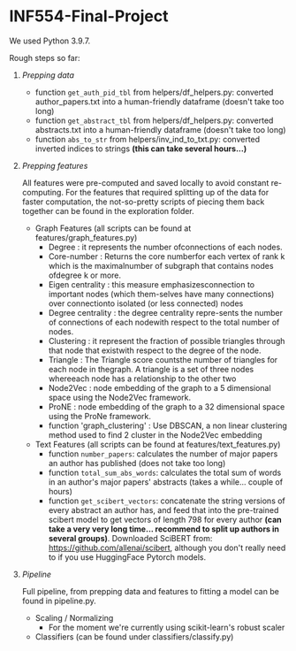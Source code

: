 # INF554-Final-Project

We used Python 3.9.7.

Rough steps so far:

1. *Prepping data*
    * function `get_auth_pid_tbl` from  helpers/df_helpers.py: converted author_papers.txt into a human-friendly dataframe (doesn't take too long)
    * function `get_abstract_tbl` from  helpers/df_helpers.py: converted abstracts.txt into a human-friendly dataframe (doesn't take too long)
    * function `abs_to_str` from helpers/inv_ind_to_txt.py: converted inverted indices to strings **(this can take several hours...)**
2. *Prepping features* 

    All features were pre-computed and saved locally to avoid constant re-computing. For the features that required splitting up of the data for faster computation, the not-so-pretty scripts of piecing them back together can be found in the exploration folder. 
    
    * Graph Features (all scripts can be found at features/graph_features.py)
        * Degree :  it  represents  the  number  ofconnections of each nodes.
        * Core-number : Returns the core numberfor each vertex of rank k which is the maximalnumber  of  subgraph  that  contains  nodes  ofdegree k or more.
        * Eigen centrality : this  measure  emphasizesconnection  to  important  nodes  (which  them-selves have many connections) over connectionto isolated (or less connected) nodes
        * Degree centrality : the degree centrality repre-sents the number of connections of each nodewith respect to the total number of nodes.
        * Clustering :  it represent the fraction of possible  triangles  through  that  node  that  existwith respect to the degree of the node.
        * Triangle :  The  Triangle  score  countsthe  number  of  triangles  for  each  node  in  thegraph. A triangle is a set of three nodes whereeach node has a relationship to the other two
        * Node2Vec : node embedding of the graph to a 5 dimensional space using the Node2Vec framework. 
        * ProNE : node embedding of the graph to a 32 dimensional space using the ProNe framework. 
        * function 'graph_clustering' : Use DBSCAN, a non linear clustering method used to find 2 cluster in the Node2Vec embedding
    * Text Features (all scripts can be found at features/text_features.py)
        * function `number_papers`: calculates the number of major papers an author has published (does not take too long)
        * function `total_sum_abs_words`: calculates the total sum of words in an author's major papers' abstracts (takes a while... couple of hours)
        * function `get_scibert_vectors`: concatenate the string versions of every abstract an author has, and feed that into the pre-trained scibert model to get vectors of length 798 for every author **(can take a very very long time... recommend to split up authors in several groups)**. Downloaded SciBERT from: https://github.com/allenai/scibert, although you don't really need to if you use HuggingFace Pytorch models.

3. *Pipeline*

    Full pipeline, from prepping data and features to fitting a model can be found in pipeline.py.

    * Scaling / Normalizing
        * For the moment we're currently using scikit-learn's robust scaler
    * Classifiers (can be found under classifiers/classify.py)
    
